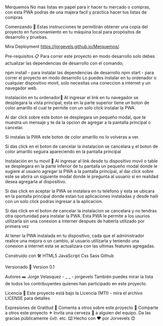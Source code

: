 Merquemos
No mas listas en papel para ir hacer tu mercado o compras, con esta PWA podras de una majera facil y practica hacer tus listas de compras

Comenzando 🚀
Estas instrucciones te permitirán obtener una copia del proyecto en funcionamiento en tu máquina local para propósitos de desarrollo y pruebas.

Mira Deployment https://jorgevels.github.io/Merquemos/.

Pre-requisitos 📋
Para correr este proyecto en modo desarrollo solo debes actualizar las dependencias de desarrollo con el comando;

npm install - para instalar las dependencias de desarrollo
npm start - para correr el proyecto en modo desarrollo
Lo puedes instalar en tu ordenador o cualquier dispositivo movil, solo necesitas una coneccion a internet y un navegador web.

Instalación en tu ordenador🔧
Al ingresar el link en tu navegador se desplegara la vista principal, esta en la parte superior tiene un boton de color amarillo el cual te permite con un solo click instalar la PWA.

Al dar click sobre este boton se desplegara un pequeño modal, que te muestra un mensaje y te da la opcion de agregar a la pantalla principal o cancelar.

Si instalas la PWA este boton de color amarillo no lo volveras a ver.

Si das click en el boton de cancelar la instalacion se cancelara y el boton de color amarillo seguira apareciendo en la pantalla principal

Instalación en tu movil 🔧
Al ingresar al link desde tu dispositivo movil o table se desplegara en la parte inferior de tu pantalla un pequeño modal donde le sugiere al usuario agregar la PWA a la pantalla principal, al dar click sobre este se abrira un siguiente modal donde le pregunta al usuario si en realidad desea agregarla al dispositivo.

Si das click en aceptar la PWA se instalara en tu telefono y esta se ubicara en la pantalla principal donde estan tus aplicaciones instaladas y desde halli con un solo click podras ingresar a la aplicacion.

Si das click en el boton de cancelar la instalacion se cancelara y no tendras otra oportunidad para instalar la PWA.
Esta PWA le permite a los usurios utilizarla sin una conexion a interner despues de haberla utilizado por primera vez

Al tener la PWA instalada en tu dispositivo, cada que el administrador realice una mejora o un cambio, al usuario utilizarla y teniendo una conexion a internet esta se actualizara con las ultimas features agregadas.

Construido con 🛠️
HTML5 JavaScript Css Sass Github

Versionado 📌
Version 0.1

Autores ✒️
Jorge Velasquez - _ _ - jorgevels
También puedes mirar la lista de todos los contribuyentes quíenes han participado en este proyecto.

Licencia 📄
Este proyecto está bajo la Licencia (MTI) - mira el archivo LICENSE para detalles

Expresiones de Gratitud 🎁
Comenta a otros sobre este proyecto 📢
Comparte a otros este proyecto ✈
Invita una cerveza 🍺 a alguien del equipo.
Da las gracias públicamente 👍🤓.
etc.
⌨️ Hecho con ❤️ por Jorvevels 😊
